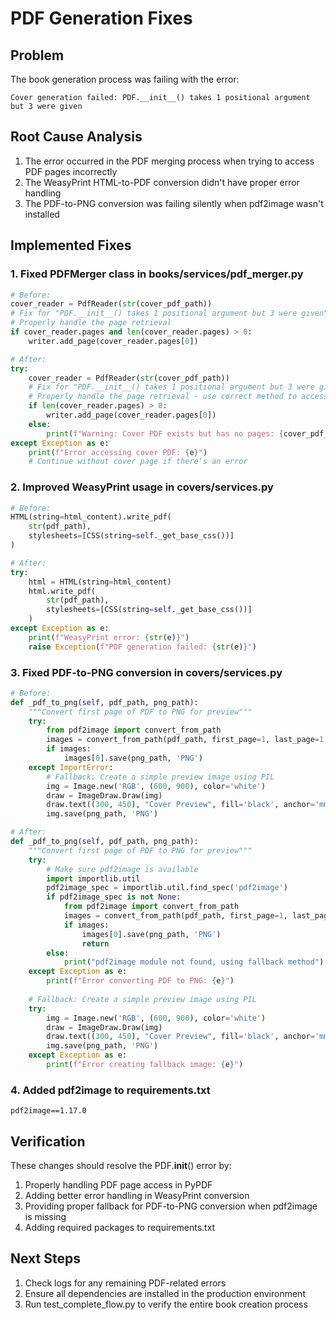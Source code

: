 # PDF Generation Fixes

## Problem
The book generation process was failing with the error:
```
Cover generation failed: PDF.__init__() takes 1 positional argument but 3 were given
```

## Root Cause Analysis
1. The error occurred in the PDF merging process when trying to access PDF pages incorrectly
2. The WeasyPrint HTML-to-PDF conversion didn't have proper error handling
3. The PDF-to-PNG conversion was failing silently when pdf2image wasn't installed

## Implemented Fixes

### 1. Fixed PDFMerger class in books/services/pdf_merger.py
```python
# Before:
cover_reader = PdfReader(str(cover_pdf_path))
# Fix for "PDF.__init__() takes 1 positional argument but 3 were given"
# Properly handle the page retrieval
if cover_reader.pages and len(cover_reader.pages) > 0:
    writer.add_page(cover_reader.pages[0])

# After:
try:
    cover_reader = PdfReader(str(cover_pdf_path))
    # Fix for "PDF.__init__() takes 1 positional argument but 3 were given"
    # Properly handle the page retrieval - use correct method to access pages
    if len(cover_reader.pages) > 0:
        writer.add_page(cover_reader.pages[0])
    else:
        print(f"Warning: Cover PDF exists but has no pages: {cover_pdf_path}")
except Exception as e:
    print(f"Error accessing cover PDF: {e}")
    # Continue without cover page if there's an error
```

### 2. Improved WeasyPrint usage in covers/services.py
```python
# Before:
HTML(string=html_content).write_pdf(
    str(pdf_path),
    stylesheets=[CSS(string=self._get_base_css())]
)

# After:
try:
    html = HTML(string=html_content)
    html.write_pdf(
        str(pdf_path),
        stylesheets=[CSS(string=self._get_base_css())]
    )
except Exception as e:
    print(f"WeasyPrint error: {str(e)}")
    raise Exception(f"PDF generation failed: {str(e)}")
```

### 3. Fixed PDF-to-PNG conversion in covers/services.py
```python
# Before:
def _pdf_to_png(self, pdf_path, png_path):
    """Convert first page of PDF to PNG for preview"""
    try:
        from pdf2image import convert_from_path
        images = convert_from_path(pdf_path, first_page=1, last_page=1, dpi=150)
        if images:
            images[0].save(png_path, 'PNG')
    except ImportError:
        # Fallback: Create a simple preview image using PIL
        img = Image.new('RGB', (600, 900), color='white')
        draw = ImageDraw.Draw(img)
        draw.text((300, 450), "Cover Preview", fill='black', anchor='mm')
        img.save(png_path, 'PNG')

# After:
def _pdf_to_png(self, pdf_path, png_path):
    """Convert first page of PDF to PNG for preview"""
    try:
        # Make sure pdf2image is available
        import importlib.util
        pdf2image_spec = importlib.util.find_spec('pdf2image')
        if pdf2image_spec is not None:
            from pdf2image import convert_from_path
            images = convert_from_path(pdf_path, first_page=1, last_page=1, dpi=150)
            if images:
                images[0].save(png_path, 'PNG')
                return
        else:
            print("pdf2image module not found, using fallback method")
    except Exception as e:
        print(f"Error converting PDF to PNG: {e}")
        
    # Fallback: Create a simple preview image using PIL
    try:
        img = Image.new('RGB', (600, 900), color='white')
        draw = ImageDraw.Draw(img)
        draw.text((300, 450), "Cover Preview", fill='black', anchor='mm')
        img.save(png_path, 'PNG')
    except Exception as e:
        print(f"Error creating fallback image: {e}")
```

### 4. Added pdf2image to requirements.txt
```
pdf2image==1.17.0
```

## Verification
These changes should resolve the PDF.__init__() error by:
1. Properly handling PDF page access in PyPDF
2. Adding better error handling in WeasyPrint conversion
3. Providing proper fallback for PDF-to-PNG conversion when pdf2image is missing
4. Adding required packages to requirements.txt

## Next Steps
1. Check logs for any remaining PDF-related errors
2. Ensure all dependencies are installed in the production environment
3. Run test_complete_flow.py to verify the entire book creation process